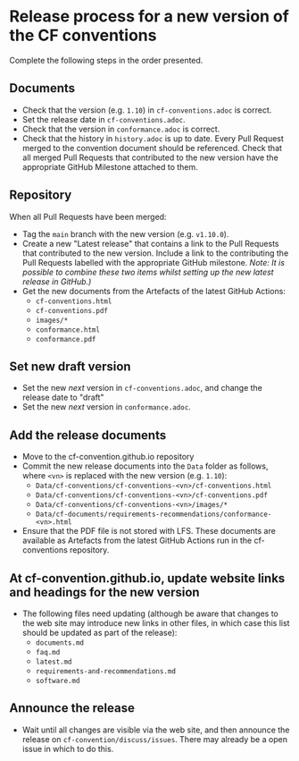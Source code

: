 # Release process for a new version of the CF conventions
Complete the following steps in the order presented.

## Documents

* Check that the version (e.g. `1.10`) in `cf-conventions.adoc` is correct.
* Set the release date in `cf-conventions.adoc`.
* Check that the version in `conformance.adoc` is correct.
* Check that the history in `history.adoc` is up to date. Every Pull
  Request merged to the convention document should be
  referenced. Check that all merged Pull Requests that contributed to
  the new version have the appropriate GitHub Milestone attached to
  them.


## Repository
When all Pull Requests have been merged:

* Tag the `main` branch with the new version (e.g. `v1.10.0`).
* Create a new "Latest release" that contains a link to the Pull
  Requests that contributed to the new version. Include a link to the
  contributing the Pull Requests labelled with the appropriate GitHub
  milestone. *Note: It is possible to combine these two items whilst
  setting up the new latest release in GitHub.)*
* Get the new documents from the Artefacts of the latest GitHub Actions:
  * `cf-conventions.html`
  * `cf-conventions.pdf`
  * `images/*`
  * `conformance.html`
  * `conformance.pdf`

## Set new draft version
* Set the new *next* version in `cf-conventions.adoc`, and change the
  release date to "draft"
* Set the new *next* version in `conformance.adoc`.

## Add the release documents
* Move to the cf-convention.github.io repository
* Commit the new release documents into the `Data` folder as follows, where `<vn>` is replaced with the new version (e.g. `1.10`):
  * `Data/cf-conventions/cf-conventions-<vn>/cf-conventions.html`
  * `Data/cf-conventions/cf-conventions-<vn>/cf-conventions.pdf`
  * `Data/cf-conventions/cf-conventions-<vn>/images/*`
  * `Data/cf-documents/requirements-recommendations/conformance-<vn>.html`
* Ensure that the PDF file is not stored with LFS. These documents are
   available as Artefacts from the latest GitHub Actions run in the
   cf-conventions repository.

## At cf-convention.github.io, update website links and headings for the new version

* The following files need updating (although be aware that changes
  to the web site may introduce new links in other files, in which
  case this list should be updated as part of the release):
   * `documents.md`
   * `faq.md`
   * `latest.md`
   * `requirements-and-recommendations.md`
   * `software.md`
 
## Announce the release

* Wait until all changes are visible via the web site, and then
  announce the release on `cf-convention/discuss/issues`. There may
  already be a open issue in which to do this.
